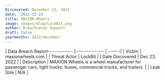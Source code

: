 ```yaml
---
Discovered: December 23, 2022
date: '2022-12-23'
title: MAXION Wheels
image: images/blog/LockBit.png
author: Breachsense Support
draft: false
yearmonths: 2022/december
---
```


| Data Breach Report------------:     |:-------------:    | :-----:|
| Victim      | maxionwheels.com      | 
| Threat Actor      | LockBit      | 
| Date Discovered      | Dec 23, 2022      | 
| Description      | MAXION Wheels is a wheel manufacturer for passenger cars, light trucks, buses, commercial trucks, and trailers.       | 
| Leak Size      | N/A      | 

